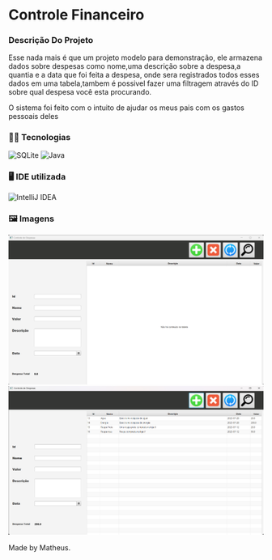 # Controle Financeiro

### Descrição Do Projeto
Esse nada mais é que um projeto modelo para demonstração, ele armazena dados sobre despesas como nome,uma descrição sobre a despesa,a quantia e a data que foi feita a despesa, onde sera registrados todos esses dados em uma tabela,tambem é possivel fazer uma filtragem através do ID sobre qual despesa você esta procurando.

O sistema foi feito com o intuito de ajudar os meus pais com os gastos pessoais deles 

### 👩‍💻 Tecnologias

![SQLite](https://img.shields.io/badge/sqlite-%2307405e.svg?style=for-the-badge&logo=sqlite&logoColor=white)
![Java](https://img.shields.io/badge/java-%23ED8B00.svg?style=for-the-badge&logo=openjdk&logoColor=white)

### 🖥️ IDE utilizada
![IntelliJ IDEA](https://img.shields.io/badge/IntelliJIDEA-000000.svg?style=for-the-badge&logo=intellij-idea&logoColor=white)

### 🖼️ Imagens
![Img1](/images/img1.png)
![Img1](/images/img2.png)


Made by Matheus.